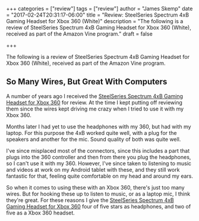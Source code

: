 +++
categories = ["review"]
tags = ["review"]
author = "James Skemp"
date = "2017-02-24T20:31:17-06:00"
title = "Review: SteelSeries Spectrum 4xB Gaming Headset for Xbox 360 (White)"
description = "The following is a review of SteelSeries Spectrum 4xB Gaming Headset for Xbox 360 (White), received as part of the Amazon Vine program."
draft = false

+++

The following is a review of SteelSeries Spectrum 4xB Gaming Headset for Xbox 360 (White), received as part of the Amazon Vine program.

## So Many Wires, But Great With Computers

A number of years ago I received the [SteelSeries Spectrum 4xB Gaming Headset for Xbox 360][review] for review. At the time I kept putting off reviewing them since the wires kept driving me crazy when I tried to use it with my Xbox 360.

Months later I had yet to use the headphones with my 360, but had with my laptop. For this purpose the 4xB worked quite well, with a plug for the speakers and another for the mic. Sound quality of both was quite well.

I've since misplaced most of the connectors, since this includes a part that plugs into the 360 controller and then from there you plug the headphones, so I can't use it with my 360. However, I've since taken to listening to music and videos at work on my Android tablet with these, and they still work fantastic for that, feeling quite comfortable on my head and around my ears.

So when it comes to using these with an Xbox 360, there's just too many wires. But for hooking these up to listen to music, or as a laptop mic, I think they're great. For these reasons I give the [SteelSeries Spectrum 4xB Gaming Headset for Xbox 360][review] four of five stars as headphones, and two of five as a Xbox 360 headset.

[review]: http://amzn.to/2mmGtdm
